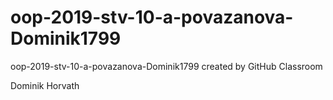 # oop-2019-stv-10-a-povazanova-Dominik1799
oop-2019-stv-10-a-povazanova-Dominik1799 created by GitHub Classroom


Dominik Horvath
